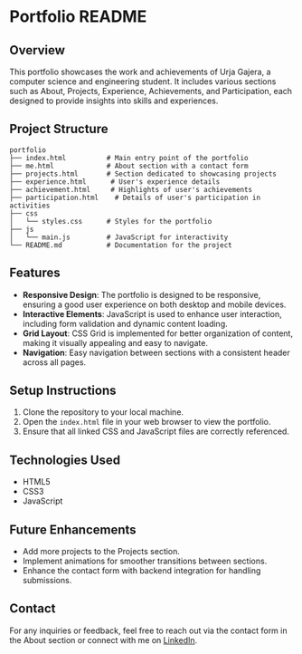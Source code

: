 # Portfolio README

## Overview
This portfolio showcases the work and achievements of Urja Gajera, a computer science and engineering student. It includes various sections such as About, Projects, Experience, Achievements, and Participation, each designed to provide insights into skills and experiences.

## Project Structure
```
portfolio
├── index.html          # Main entry point of the portfolio
├── me.html             # About section with a contact form
├── projects.html       # Section dedicated to showcasing projects
├── experience.html      # User's experience details
├── achievement.html     # Highlights of user's achievements
├── participation.html    # Details of user's participation in activities
├── css
│   └── styles.css      # Styles for the portfolio
├── js
│   └── main.js         # JavaScript for interactivity
└── README.md           # Documentation for the project
```

## Features
- **Responsive Design**: The portfolio is designed to be responsive, ensuring a good user experience on both desktop and mobile devices.
- **Interactive Elements**: JavaScript is used to enhance user interaction, including form validation and dynamic content loading.
- **Grid Layout**: CSS Grid is implemented for better organization of content, making it visually appealing and easy to navigate.
- **Navigation**: Easy navigation between sections with a consistent header across all pages.

## Setup Instructions
1. Clone the repository to your local machine.
2. Open the `index.html` file in your web browser to view the portfolio.
3. Ensure that all linked CSS and JavaScript files are correctly referenced.

## Technologies Used
- HTML5
- CSS3
- JavaScript

## Future Enhancements
- Add more projects to the Projects section.
- Implement animations for smoother transitions between sections.
- Enhance the contact form with backend integration for handling submissions.

## Contact
For any inquiries or feedback, feel free to reach out via the contact form in the About section or connect with me on [LinkedIn](https://www.linkedin.com/in/urja-gajera-a70aa631a?utm_source=share&utm_campaign=share_via&utm_content=profile&utm_medium=android_app).